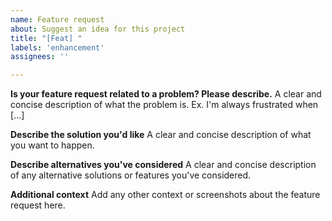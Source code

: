 ```yaml
---
name: Feature request
about: Suggest an idea for this project
title: "[Feat] "
labels: 'enhancement'
assignees: ''

---
```


**Is your feature request related to a problem? Please describe.**
A clear and concise description of what the problem is.
Ex. I'm always frustrated when [...]

**Describe the solution you'd like**
A clear and concise description of what you want to happen.

**Describe alternatives you've considered**
A clear and concise description of any alternative solutions or features
you've considered.

**Additional context**
Add any other context or screenshots about the feature request here.
